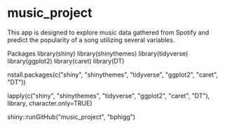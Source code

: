 # music_project

This app is designed to explore music data gathered from Spotify and predict the popularity of a song utilizing several variables.

Packages
library(shiny)
library(shinythemes)
library(tidyverse)
library(ggplot2)
library(caret)
library(DT)

nstall.packages(c("shiny", "shinythemes", "tidyverse", "ggplot2", "caret", "DT"))

lapply(c("shiny", "shinythemes", "tidyverse", "ggplot2", "caret", "DT"), library, character.only=TRUE)

shiny::runGitHub("music_project", "bphigg")
